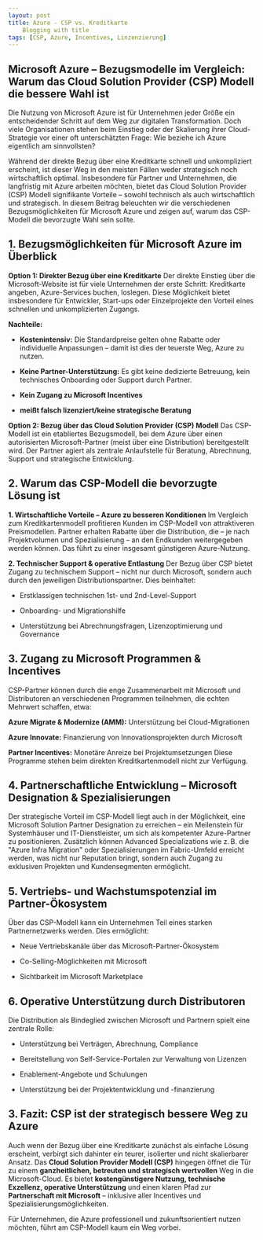 ```yaml
---
layout: post
title: Azure - CSP vs. Kreditkarte
    Blogging with title 
tags: [CSP, Azure, Incentives, Linzenzierung]
---
```


## Microsoft Azure – Bezugsmodelle im Vergleich: Warum das Cloud Solution Provider (CSP) Modell die bessere Wahl ist
Die Nutzung von Microsoft Azure ist für Unternehmen jeder Größe ein entscheidender Schritt auf dem Weg zur digitalen Transformation. Doch viele Organisationen stehen beim Einstieg oder der Skalierung ihrer Cloud-Strategie vor einer oft unterschätzten Frage: Wie beziehe ich Azure eigentlich am sinnvollsten?

Während der direkte Bezug über eine Kreditkarte schnell und unkompliziert erscheint, ist dieser Weg in den meisten Fällen weder strategisch noch wirtschaftlich optimal. Insbesondere für Partner und Unternehmen, die langfristig mit Azure arbeiten möchten, bietet das Cloud Solution Provider (CSP) Modell signifikante Vorteile – sowohl technisch als auch wirtschaftlich und strategisch. In diesem Beitrag beleuchten wir die verschiedenen Bezugsmöglichkeiten für Microsoft Azure und zeigen auf, warum das CSP-Modell die bevorzugte Wahl sein sollte.

## 1. Bezugsmöglichkeiten für Microsoft Azure im Überblick
**Option 1: Direkter Bezug über eine Kreditkarte**
Der direkte Einstieg über die Microsoft-Website ist für viele Unternehmen der erste Schritt: Kreditkarte angeben, Azure-Services buchen, loslegen. Diese Möglichkeit bietet insbesondere für Entwickler, Start-ups oder Einzelprojekte den Vorteil eines schnellen und unkomplizierten Zugangs.

**Nachteile:**

- **Kostenintensiv:** Die Standardpreise gelten ohne Rabatte oder individuelle Anpassungen – damit ist dies der teuerste Weg, Azure zu nutzen.

- **Keine Partner-Unterstützung:** Es gibt keine dedizierte Betreuung, kein technisches Onboarding oder Support durch Partner.

- **Kein Zugang zu Microsoft Incentives**

- **meißt falsch lizenziert/keine strategische Beratung**

**Option 2: Bezug über das Cloud Solution Provider (CSP) Modell**
Das CSP-Modell ist ein etabliertes Bezugsmodell, bei dem Azure über einen autorisierten Microsoft-Partner (meist über eine Distribution) bereitgestellt wird. Der Partner agiert als zentrale Anlaufstelle für Beratung, Abrechnung, Support und strategische Entwicklung.

## 2. Warum das CSP-Modell die bevorzugte Lösung ist
**1. Wirtschaftliche Vorteile – Azure zu besseren Konditionen**
Im Vergleich zum Kreditkartenmodell profitieren Kunden im CSP-Modell von attraktiveren Preismodellen. Partner erhalten Rabatte über die Distribution, die – je nach Projektvolumen und Spezialisierung – an den Endkunden weitergegeben werden können. Das führt zu einer insgesamt günstigeren Azure-Nutzung.

**2. Technischer Support & operative Entlastung**
Der Bezug über CSP bietet Zugang zu technischem Support – nicht nur durch Microsoft, sondern auch durch den jeweiligen Distributionspartner. Dies beinhaltet:

- Erstklassigen technischen 1st- und 2nd-Level-Support

- Onboarding- und Migrationshilfe

- Unterstützung bei Abrechnungsfragen, Lizenzoptimierung und Governance

## 3. Zugang zu Microsoft Programmen & Incentives
CSP-Partner können durch die enge Zusammenarbeit mit Microsoft und Distributoren an verschiedenen Programmen teilnehmen, die echten Mehrwert schaffen, etwa:

**Azure Migrate & Modernize (AMM):** Unterstützung bei Cloud-Migrationen

**Azure Innovate:** Finanzierung von Innovationsprojekten durch Microsoft

**Partner Incentives:** Monetäre Anreize bei Projektumsetzungen
Diese Programme stehen beim direkten Kreditkartenmodell nicht zur Verfügung.

## 4. Partnerschaftliche Entwicklung – Microsoft Designation & Spezialisierungen
Der strategische Vorteil im CSP-Modell liegt auch in der Möglichkeit, eine Microsoft Solution Partner Designation zu erreichen – ein Meilenstein für Systemhäuser und IT-Dienstleister, um sich als kompetenter Azure-Partner zu positionieren. Zusätzlich können Advanced Specializations wie z. B. die "Azure Infra Migration" oder Spezialisierungen im Fabric-Umfeld erreicht werden, was nicht nur Reputation bringt, sondern auch Zugang zu exklusiven Projekten und Kundensegmenten ermöglicht.

## 5. Vertriebs- und Wachstumspotenzial im Partner-Ökosystem
Über das CSP-Modell kann ein Unternehmen Teil eines starken Partnernetzwerks werden. Dies ermöglicht:

- Neue Vertriebskanäle über das Microsoft-Partner-Ökosystem

- Co-Selling-Möglichkeiten mit Microsoft

- Sichtbarkeit im Microsoft Marketplace

## 6. Operative Unterstützung durch Distributoren
Die Distribution als Bindeglied zwischen Microsoft und Partnern spielt eine zentrale Rolle:

- Unterstützung bei Verträgen, Abrechnung, Compliance

- Bereitstellung von Self-Service-Portalen zur Verwaltung von Lizenzen

- Enablement-Angebote und Schulungen

- Unterstützung bei der Projektentwicklung und -finanzierung

## 3. Fazit: CSP ist der strategisch bessere Weg zu Azure
Auch wenn der Bezug über eine Kreditkarte zunächst als einfache Lösung erscheint, verbirgt sich dahinter ein teurer, isolierter und nicht skalierbarer Ansatz. Das **Cloud Solution Provider Modell (CSP)** hingegen öffnet die Tür zu einem **ganzheitlichen, betreuten und strategisch wertvollen** Weg in die Microsoft-Cloud. Es bietet **kostengünstigere Nutzung, technische Exzellenz, operative Unterstützung** und einen klaren Pfad zur **Partnerschaft mit Microsoft** – inklusive aller Incentives und Spezialisierungsmöglichkeiten.

Für Unternehmen, die Azure professionell und zukunftsorientiert nutzen möchten, führt am CSP-Modell kaum ein Weg vorbei.


